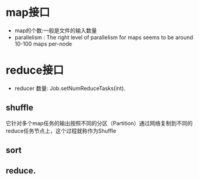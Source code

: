 # map接口
- map的个数:一般是文件的输入数量
- parallelism : The right level of parallelism for maps seems to be around 10-100 maps per-node

# reduce接口
- reducer 数量: Job.setNumReduceTasks(int).

## shuffle
它针对多个map任务的输出按照不同的分区（Partition）通过网络复制到不同的reduce任务节点上，这个过程就称作为Shuffle
## sort

## reduce.
